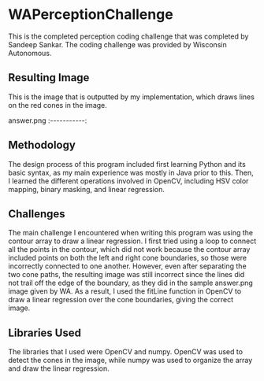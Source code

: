 # WAPerceptionChallenge
This is the completed perception coding challenge that was completed by Sandeep Sankar.
The coding challenge was provided by Wisconsin Autonomous.

## Resulting Image
This is the image that is outputted by my implementation, which draws lines on the red cones in the image.


answer.png
:-----------:


## Methodology
The design process of this program included first learning Python and its basic syntax, as my main experience was mostly in Java prior to this. Then, I learned the different operations involved in OpenCV, including HSV color mapping, binary masking, and linear regression. 

## Challenges
The main challenge I encountered when writing this program was using the contour array to draw a linear regression. I first tried using a loop to connect all the points in the contour, which did not work because the contour array included points on both the left and right cone boundaries, so those were incorrectly connected to one another. However, even after separating the two cone paths, the resulting image was still incorrect since the lines did not trail off the edge of the boundary, as they did in the sample answer.png image given by WA. As a result, I used the fitLine function in OpenCV to draw a linear regression over the cone boundaries, giving the correct image.

## Libraries Used
The libraries that I used were OpenCV and numpy. OpenCV was used to detect the cones in the image, while numpy was used to organize the array and draw the linear regression.
